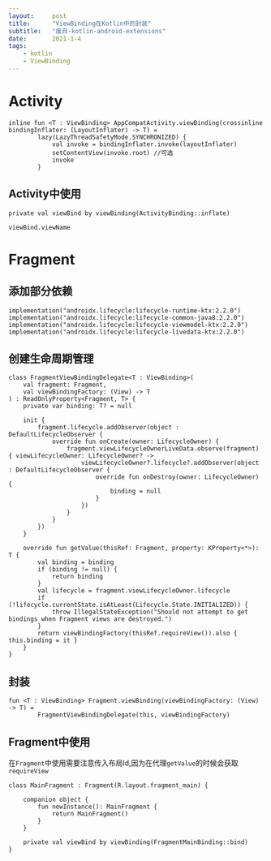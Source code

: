```yaml
---
layout:     post
title:      "ViewBinding在Kotlin中的封装"
subtitle:   "废弃-kotlin-android-extensions"
date:       2021-1-4
tags:
    - kotlin
    - ViewBinding
---
```


# Activity

    inline fun <T : ViewBinding> AppCompatActivity.viewBinding(crossinline bindingInflater: (LayoutInflater) -> T) =
            lazy(LazyThreadSafetyMode.SYNCHRONIZED) {
                val invoke = bindingInflater.invoke(layoutInflater)
                setContentView(invoke.root) //可选
                invoke
            }
            
## Activity中使用

    private val viewBind by viewBinding(ActivityBinding::inflate)
    
    viewBind.viewName
    
# Fragment

## 添加部分依赖

    implementation("androidx.lifecycle:lifecycle-runtime-ktx:2.2.0")
    implementation("androidx.lifecycle:lifecycle-common-java8:2.2.0")
    implementation("androidx.lifecycle:lifecycle-viewmodel-ktx:2.2.0")
    implementation("androidx.lifecycle:lifecycle-livedata-ktx:2.2.0")
    
## 创建生命周期管理

    class FragmentViewBindingDelegate<T : ViewBinding>(
        val fragment: Fragment,
        val viewBindingFactory: (View) -> T
    ) : ReadOnlyProperty<Fragment, T> {
        private var binding: T? = null
    
        init {
            fragment.lifecycle.addObserver(object : DefaultLifecycleObserver {
                override fun onCreate(owner: LifecycleOwner) {
                    fragment.viewLifecycleOwnerLiveData.observe(fragment) { viewLifecycleOwner: LifecycleOwner? ->
                        viewLifecycleOwner?.lifecycle?.addObserver(object : DefaultLifecycleObserver {
                            override fun onDestroy(owner: LifecycleOwner) {
                                binding = null
                            }
                        })
                    }
                }
            })
        }
    
        override fun getValue(thisRef: Fragment, property: KProperty<*>): T {
            val binding = binding
            if (binding != null) {
                return binding
            }
            val lifecycle = fragment.viewLifecycleOwner.lifecycle
            if (!lifecycle.currentState.isAtLeast(Lifecycle.State.INITIALIZED)) {
                throw IllegalStateException("Should not attempt to get bindings when Fragment views are destroyed.")
            }
            return viewBindingFactory(thisRef.requireView()).also { this.binding = it }
        }
    }
    
## 封装
    
    fun <T : ViewBinding> Fragment.viewBinding(viewBindingFactory: (View) -> T) =
            FragmentViewBindingDelegate(this, viewBindingFactory)
            
## Fragment中使用
 
在`Fragment`中使用需要注意传入布局Id,因为在代理`getValue`的时候会获取`requireView`

    class MainFragment : Fragment(R.layout.fragment_main) {
    
        companion object {
            fun newInstance(): MainFragment {
                return MainFragment()
            }
        }
    
        private val viewBind by viewBinding(FragmentMainBinding::bind)
    }